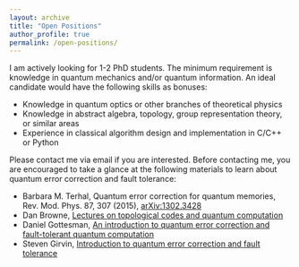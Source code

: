 ```yaml
---
layout: archive
title: "Open Positions"
author_profile: true
permalink: /open-positions/
---
```


I am actively looking for 1-2 PhD students. The minimum requirement is knowledge in quantum mechanics and/or quantum information. An ideal candidate would have the following skills as bonuses:
  * Knowledge in quantum optics or other branches of theoretical physics
  * Knowledge in abstract algebra, topology, group representation theory, or similar areas
  * Experience in classical algorithm design and implementation in C/C++ or Python

Please contact me via email if you are interested. Before contacting me, you are encouraged to take a glance at the following materials to learn about quantum error correction and fault tolerance:
  * Barbara M. Terhal, Quantum error correction for quantum memories, Rev. Mod. Phys. 87, 307 (2015), [arXiv:1302.3428](https://arxiv.org/abs/1302.3428)
  * Dan Browne, [Lectures on topological codes and quantum computation](https://sites.google.com/site/danbrowneucl/teaching/lectures-on-topological-codes-and-quantum-computation)
  * Daniel Gottesman, [An introduction to quantum error correction and fault-tolerant quantum computation](https://arxiv.org/abs/0904.2557)
  * Steven Girvin, [Introduction to quantum error correction and fault tolerance](https://arxiv.org/pdf/2111.08894)

